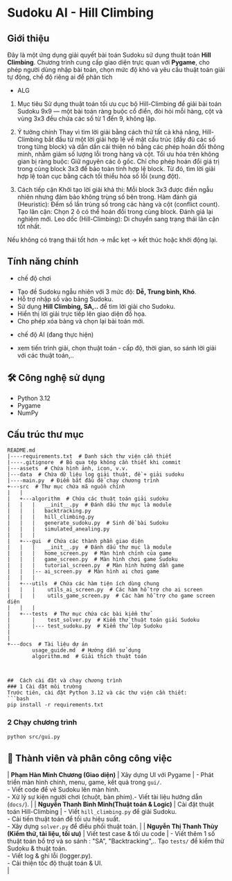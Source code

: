 # Sudoku AI - Hill Climbing

##  Giới thiệu
Đây là một ứng dụng giải quyết bài toán Sudoku sử dụng thuật toán **Hill Climbing**. Chương trình cung cấp giao diện trực quan với **Pygame**, cho phép người dùng nhập bài toán, chọn mức độ khó và yêu cầu thuật toán giải tự động, chế độ riêng ai để phân tích 

* ALG 
1. Mục tiêu
Sử dụng thuật toán tối ưu cục bộ Hill-Climbing để giải bài toán Sudoku 9x9 — một bài toán ràng buộc cổ điển, đòi hỏi mỗi hàng, cột và vùng 3x3 đều chứa các số từ 1 đến 9, không lặp.

2. Ý tưởng chính
Thay vì tìm lời giải bằng cách thử tất cả khả năng, Hill-Climbing bắt đầu từ một lời giải hợp lệ về mặt cấu trúc (đầy đủ các số trong từng block) và dần dần cải thiện nó bằng các phép hoán đổi thông minh, nhằm giảm số lượng lỗi trong hàng và cột.
Tối ưu hóa trên không gian bị ràng buộc:
Giữ nguyên các ô gốc.
Chỉ cho phép hoán đổi giá trị trong cùng block 3x3 để bảo toàn tính hợp lệ block.
Từ đó, tìm lời giải hợp lệ toàn cục bằng cách tối thiểu hóa số lỗi (xung đột).

3. Cách tiếp cận
Khởi tạo lời giải khả thi:
Mỗi block 3x3 được điền ngẫu nhiên nhưng đảm bảo không trùng số bên trong.
Hàm đánh giá (Heuristic):
Đếm số lần trùng số trong các hàng và cột (conflict count).
Tạo lân cận:
Chọn 2 ô có thể hoán đổi trong cùng block.
Đánh giá lại nghiệm mới.
Leo dốc (Hill-Climbing):
Di chuyển sang trạng thái lân cận tốt nhất.

Nếu không có trạng thái tốt hơn → mắc kẹt → kết thúc hoặc khởi động lại.

##  Tính năng chính
* chế độ chơi 
-  Tạo đề Sudoku ngẫu nhiên với 3 mức độ: **Dễ, Trung bình, Khó**.
- Hỗ trợ nhập số vào bảng Sudoku.
- Sử dụng **Hill Climbing, SA,..** để tìm lời giải cho Sudoku.
- Hiển thị lời giải trực tiếp lên giao diện đồ họa.
- Cho phép xóa bảng và chọn lại bài toán mới.
* chế độ AI (đang thực hiện)
- xem tiến trình giải, chọn thuật toán - cấp độ, thời gian, so sánh lời giải với các thuật toán,.. 

## 🛠 Công nghệ sử dụng
- Python 3.12
- Pygame
- NumPy

##  Cấu trúc thư mục
```
README.md
|----requirements.txt  # Danh sách thư viện cần thiết
|----.gitignore  # Bỏ qua tệp không cần thiết khi commit
|---assets  # Chứa hình ảnh, icon, v.v.
|---data  # Chứa dữ liệu log giải thuật, đề + giải sudoku
|----main.py  # Điểm bắt đầu để chạy chương trình
+---src  # Thư mục chứa mã nguồn chính
|   |   
|   +---algorithm  # Chứa các thuật toán giải sudoku
|   |   |   __init__.py  # Đánh dấu thư mục là module
|   |   |   backtracking.py  
|   |   |   hill_climbing.py  
|   |   |   generate_sudoku.py  # Sinh đề bài Sudoku
|   |   |   simulated_anealing.py  
|   |   |
|   +---gui  # Chứa các thành phần giao diện
|   |   |   __init__.py  # Đánh dấu thư mục là module
|   |   |   home_screen.py  # Màn hình chính của game
|   |   |   game_screen.py  # Màn hình chơi game Sudoku
|   |   |   tutorial_screen.py  # Màn hình hướng dẫn game 
|   |   |-- ai_screen.py  # Màn hình ai chơi game 
|   |   |
|   +---utils  # Chứa các hàm tiện ích dùng chung 
|   |   |    utils_ai_screen.py  # Các hàm hỗ trợ cho ai screen  
|   |   |    utils_game_screen.py  # Các hàm hỗ trợ cho game screen diện
|   |   |
|   +---tests  # Thư mục chứa các bài kiểm thử
|       |    test_solver.py  # Kiểm thử thuật toán giải Sudoku
|       |--- test_sudoku.py  # Kiểm thử lớp Sudoku
|
|
+---docs  # Tài liệu dự án
        usage_guide.md  # Hướng dẫn sử dụng
        algorithm.md  # Giải thích thuật toán



##  Cách cài đặt và chạy chương trình
### 1️ Cài đặt môi trường
Trước tiên, cài đặt Python 3.12 và các thư viện cần thiết:
```bash
pip install -r requirements.txt
```

### 2️ Chạy chương trình
```bash
python src/gui.py
```

## 👥 Thành viên và phân công công việc
| **Phạm Hàn Minh Chương (Giao diện)** | Xây dựng UI với Pygame | - Phát triển màn hình chính, menu, game, kết quả trong `gui/`.  <br> - Viết code để vẽ Sudoku lên màn hình. <br> - Xử lý sự kiện người chơi (chuột, bàn phím).- Viết tài liệu hướng dẫn (`docs/`).  |
| **Nguyễn Thanh Bình Minh(Thuật toán & Logic)** | Cài đặt thuật toán Hill-Climbing | - Viết `hill_climbing.py` để giải Sudoku. <br> - Cải tiến thuật toán để tối ưu hiệu suất. <br> - Xây dựng `solver.py` để điều phối thuật toán. |
| **Nguyễn Thị Thanh Thùy (Kiểm thử, tài liệu, tối ưu)** | Viết test case & tối ưu code | - Viết thêm 1 số thuật toán bổ trợ và so sánh : "SA", "Backtracking",.. Tạo `tests/` để kiểm thử Sudoku & thuật toán. <br> - Viết log & ghi lỗi (logger.py). <br> - Cải thiện tốc độ thuật toán & UI. <br> |
